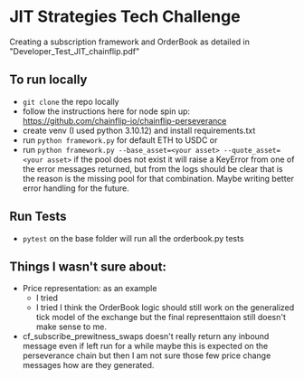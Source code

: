 # JIT Strategies Tech Challenge

Creating a subscription framework and OrderBook as detailed in "Developer_Test_JIT_chainflip.pdf"

## To run locally

- `git clone` the repo locally
- follow the instructions here for node spin up: https://github.com/chainflip-io/chainflip-perseverance
- create venv (I used python 3.10.12) and install requirements.txt
- run `python framework.py` for default ETH to USDC or
- run `python framework.py --base_asset=<your asset> --quote_asset=<your asset>`
  if the pool does not exist it will raise a KeyError from one of the error messages returned,
  but from the logs should be clear that is the reason is the missing pool for that combination.
  Maybe writing better error handling for the future.

## Run Tests

- `pytest` on the base folder will run all the orderbook.py tests

## Things I wasn't sure about:

- Price representation:
  as an example
  - I tried
  - I tried
    I think the OrderBook logic should still work on the generalized tick model of the exchange
    but the final representtaion still doesn't make sense to me.
- cf_subscribe_prewitness_swaps doesn't really return any inbound message even if left run for a while
  maybe this is expected on the perseverance chain but then I am not sure those few price change messages how are they generated.
